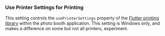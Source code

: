 ### Use Printer Settings for Printing

This setting controls the `usePrinterSettings` property of the [Flutter printing library](https://pub.dev/packages/printing) within the photo booth application. This setting is Windows only, and makes a difference on some but not all printers, experiment.
